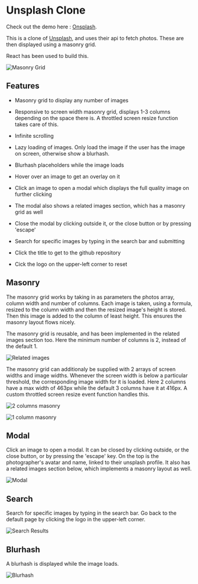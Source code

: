 # Unsplash Clone

Check out the demo here : [Onsplash](https://onsplash-unsplash-clone.netlify.app/).

This is a clone of [Unsplash](https://unsplash.com/), and uses their api to fetch photos. These are then displayed using a masonry grid.

React has been used to build this.

![Masonry Grid](https://i.imgur.com/QYmRASE.png)

## Features

* Masonry grid to display any number of images
* Responsive to screen width masonry grid, displays 1-3 columns depending on the space there is. A throttled screen resize function takes care of this.
* Infinite scrolling
* Lazy loading of images. Only load the image if the user has the image on screen, otherwise show a blurhash.
* Blurhash placeholders while the image loads
* Hover over an image to get an overlay on it

* Click an image to open a modal which displays the full quality image on further clicking
* The modal also shows a related images section, which has a masonry grid as well
* Close the modal by clicking outside it, or the close button or by pressing 'escape'

* Search for specific images by typing in the search bar and submitting
* Click the title to get to the github repository
* Cick the logo on the upper-left corner to reset

## Masonry

The masonry grid works by taking in as parameters the photos array, column width and number of columns.
Each image is taken, using a formula, resized to the column width and then the resized image's height is stored.
Then this image is added to the column of least height. This ensures the masonry layout flows nicely.

The masonry grid is reusable, and has been implemented in the related images section too. Here the minimum number of columns is 2, instead of the default 1.

![Related images](https://i.imgur.com/0x23eR9.png)

The masonry grid can additionaly be supplied with 2 arrays of screen widths and image widths. Whenever the screen width is below a particular threshold, the corresponding image width for it is loaded. Here 2 columns have a max width of 463px while the default 3 columns have it at 416px.
A custom throttled screen resize event function handles this.

![2 columns masonry](https://i.imgur.com/mEolTky.png)

![1 column masonry](https://i.imgur.com/yd3Wqyl.png)

## Modal

Click an image to open a modal. It can be closed by clicking outside, or the close button, or by pressing the 'escape' key.
On the top is the photographer's avatar and name, linked to their unsplash profile. It also has a related images section below, which implements a masonry layout as well.

![Modal](https://i.imgur.com/lT1sess.png)

## Search

Search for specific images by typing in the search bar. Go back to the default page by clicking the logo in the upper-left corner.

![Search Results](https://i.imgur.com/tC6uEOs.png)

## Blurhash

A blurhash is displayed while the image loads.

![Blurhash](https://i.imgur.com/NutJa5e.png)
